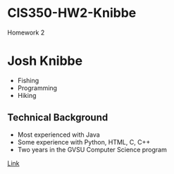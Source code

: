 # CIS350-HW2-Knibbe
Homework 2

# Josh Knibbe
 - Fishing
 - Programming
 - Hiking
 
 ## Technical Background
 - Most experienced with Java
 - Some experience with Python, HTML, C, C++
 - Two years in the GVSU Computer Science program
 
[Link](https://www.google.com/url?sa=i&url=https%3A%2F%2Fwww.pinterest.com%2Fpin%2F204702745549670336%2F&psig=AOvVaw1niuvHL6t6dIpVHT0nLyE5&ust=1601074479625000&source=images&cd=vfe&ved=0CAIQjRxqFwoTCKjD6_HxguwCFQAAAAAdAAAAABAD)
